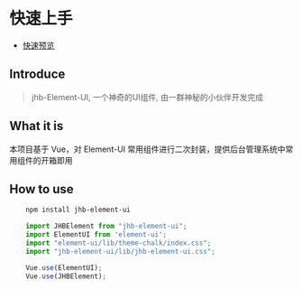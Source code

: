 # 快速上手   
- [快速预览](http://jhb-element-ui.juheba.top:8888/jhb-element/#/ ':target=_self')

## Introduce
> jhb-Element-UI, 一个神奇的UI组件, 由一群神秘的小伙伴开发完成

## What it is

本项目基于 Vue，对 Element-UI 常用组件进行二次封装，提供后台管理系统中常用组件的开箱即用

## How to use

```bash
	npm install jhb-element-ui
```

```js
	import JHBElement from "jhb-element-ui";
    import ElementUI from 'element-ui';
    import "element-ui/lib/theme-chalk/index.css";
    import "jhb-element-ui/lib/jhb-element-ui.css";

    Vue.use(ElementUI);
    Vue.use(JHBElement);
```